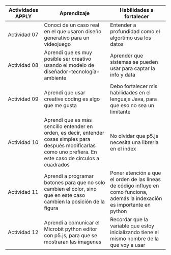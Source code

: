 | Actividades APPLY | Aprendizaje | Habilidades a fortalecer | 
| ------------- | ------------- | ------------- |
| Actividad 07  | Conocí de un caso real en el que usaron diseño generativo para un videojuego| Entender a profundidad como el algortimo usa los datos|
| Actividad 08  | Aprendí que es muy posible ser creativo usando el modelo de diseñador-tecnología-ambiente | Aprender que sistemas se pueden usar para captar la info y data|
| Actividad 09  | Aprendí que usar creative coding es algo que me gusta | Debo fortalecer mis habilidades en el lenguaje Java, para que eso no sea un limitante|
| Actividad 10  | Aprendí que es más sencillo entender en orden, es decir, entender cosas simples para después modificarlas como uno prefiera. En este caso de circulos a cuadrados | No olvidar que p5.js necesita una libreria en el index |
| Actividad 11  | Aprendí a programar botones para que no solo cambien el color, sino que en este caso cambien la posición de la figura | Poner atención a que el orden de las lineas de código influye en como funciona, además la indexación es importante en python |
| Actividad 12  | Aprendí a comunicar el Microbit python editor con p5.js, para que se mostraran las imagenes | Recordar que la variable que estoy inicializando tiene el mismo nombre de la que voy a usar |
